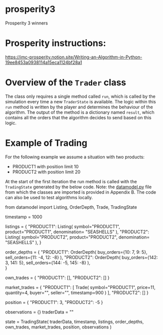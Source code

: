 # prosperity3
Prosperity 3 winners


# Prosperity instructions:
https://imc-prosperity.notion.site/Writing-an-Algorithm-in-Python-19ee8453a0938114a15eca1124bf28a1
# Overview of the `Trader` class

The class only requires a single method called `run`, which is called by the simulation every time a new `TraderState` is available. The logic within this `run` method is written by the player and determines the behaviour of the algorithm. The output of the method is a dictionary named `result`, which contains all the orders that the algorithm decides to send based on this logic.


# Example of Trading

For the following example we assume a situation with two products:

- PRODUCT1 with position limit 10
- PRODUCT2 with position limit 20

At the start of the first iteration the run method is called with the `TradingState` generated by the below code. Note: the [datamodel.py](http://datamodel.py) file from which the classes are imported is provided in Appendix B. The code can also be used to test algorithms locally.

from datamodel import Listing, OrderDepth, Trade, TradingState

timestamp = 1000

listings = {
	"PRODUCT1": Listing(
		symbol="PRODUCT1", 
		product="PRODUCT1", 
		denomination= "SEASHELLS"
	),
	"PRODUCT2": Listing(
		symbol="PRODUCT2", 
		product="PRODUCT2", 
		denomination= "SEASHELLS"
	),
}

order_depths = {
	"PRODUCT1": OrderDepth(
		buy_orders={10: 7, 9: 5},
		sell_orders={11: -4, 12: -8}
	),
	"PRODUCT2": OrderDepth(
		buy_orders={142: 3, 141: 5},
		sell_orders={144: -5, 145: -8}
	),	
}

own_trades = {
	"PRODUCT1": [],
	"PRODUCT2": []
}

market_trades = {
	"PRODUCT1": [
		Trade(
			symbol="PRODUCT1",
			price=11,
			quantity=4,
			buyer="",
			seller="",
			timestamp=900
		)
	],
	"PRODUCT2": []
}

position = {
	"PRODUCT1": 3,
	"PRODUCT2": -5
}

observations = {}
traderData = ""

state = TradingState(
	traderData,
	timestamp,
  listings,
	order_depths,
	own_trades,
	market_trades,
	position,
	observations
)
